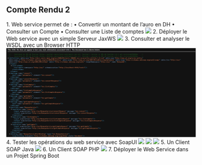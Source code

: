 <h2>Compte Rendu 2</h2>
1. Web service permet de : 
   • Convertir un montant de l’auro en DH
   • Consulter un Compte
   • Consulter une Liste de comptes
<img src="Cptures/Capture1.png">
2. Déployer le Web service avec un simple Serveur JaxWS
<img src="Cptures/Capture2.png">
3. Consulter et analyser le WSDL avec un Browser HTTP
<img src="Captures/Capture3.png">
4. Tester les opérations du web service avec SoapUI
<img src="Captures/Capture4">
<img src="Captures/Capture5">
<img src="Captures/Capture6">
5. Un Client SOAP Java
<img src="Captures/Capture7">
6. Un Client SOAP PHP
<img src="Captures/Capture7">
7. Déployer le Web Service dans un Projet Spring Boot


